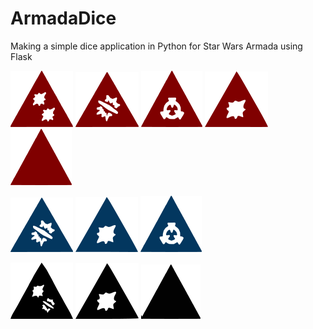 # ArmadaDice
Making a simple dice application in Python for Star Wars Armada using Flask

![](/assets/Red2hits.png?display=inline-block)
![](/assets/redcrit.png?display=inline-block)
![](/assets/redaccr.png?display=inline-block)
![](/assets/Redhit.png?display=inline-block)
![](/assets/redblank.png?display=inline-block)

![](/assets/bluecrit.png?display=inline-block)
![](/assets/bluehit.png?display=inline-block)
![](/assets/blueaccr.png?display=inline-block)

![](/assets/blackhitcrit.png?display=inline-block)
![](/assets/blackhit.png?display=inline-block)
![](/assets/blackblank.png?display=inline-block)
